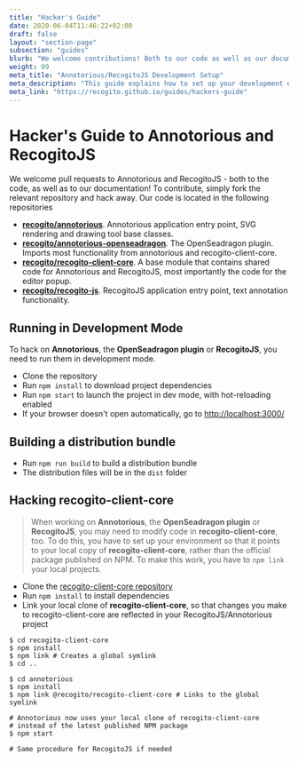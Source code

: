 ```yaml
---
title: "Hacker's Guide"
date: 2020-06-04T11:46:22+02:00
draft: false
layout: "section-page"
subsection: "guides"
blurb: "We welcome contributions! Both to our code as well as our documentation. This guide explains how to set up your development environment for hacking Annotorious or RecogitoJS."
weight: 99
meta_title: "Annotorious/RecogitoJS Development Setup"
meta_description: "This guide explains how to set up your development environment for hacking Annotorious or RecogitoJS."
meta_link: "https://recogito.github.io/guides/hackers-guide"
---
```


# Hacker's Guide to Annotorious and RecogitoJS

We welcome pull requests to Annotorious and RecogitoJS - both to the code, as well as to our documentation! To contribute,
simply fork the relevant repository and hack away. Our code is located in the following repositories

- __[recogito/annotorious](https://github.com/recogito/annotorious)__. Annotorious application entry point, SVG rendering
  and drawing tool base classes.
- __[recogito/annotorious-openseadragon](https://github.com/recogito/annotorious-openseadragon)__. The OpenSeadragon plugin.
  Imports most functionality from annotorious and recogito-client-core.
- __[recogito/recogito-client-core](https://github.com/recogito/recogito-client-core)__. A base module that contains shared
  code for Annotorious and RecogitoJS, most importantly the code for the editor popup. 
- __[recogito/recogito-js](https://github.com/recogito/recogito-js)__. RecogitoJS application entry point, text annotation
  functionality.

## Running in Development Mode

To hack on __Annotorious__, the __OpenSeadragon plugin__ or __RecogitoJS__, you need to run them in development mode.

- Clone the repository
- Run `npm install` to download project dependencies
- Run `npm start` to launch the project in dev mode, with hot-reloading enabled
- If your browser doesn't open automatically, go to <http://localhost:3000/>

## Building a distribution bundle

- Run `npm run build` to build a distribution bundle
- The distribution files will be in the `dist` folder

## Hacking recogito-client-core

> When working on __Annotorious__, the __OpenSeadragon plugin__ or __RecogitoJS__, you may need to modify code in 
> __recogito-client-core__, too. To do this, you have to set up your environment so that it points to your local
> copy of __recogito-client-core__, rather than the official package published on NPM. To make this work, you 
> have to `npm link` your local projects.

- Clone the [recogito-client-core repository](https://github.com/recogito/recogito-client-core)
- Run `npm install` to install dependencies
- Link your local clone of __recogito-client-core__, so that changes you make to
  recogito-client-core are reflected in your RecogitoJS/Annotorious project

```shell
$ cd recogito-client-core
$ npm install 
$ npm link # Creates a global symlink
$ cd ..

$ cd annotorious
$ npm install
$ npm link @recogito/recogito-client-core # Links to the global symlink

# Annotorious now uses your local clone of recogito-client-core
# instead of the latest published NPM package
$ npm start

# Same procedure for RecogitoJS if needed
```

